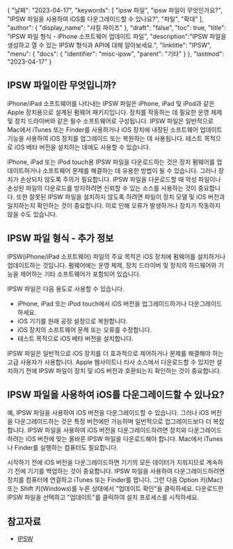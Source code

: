 {
"날짜": "2023-04-17",
  "keywords": [
"ipsw 파일",
"ipsw 파일이 무엇인가요?",
"IPSW 파일을 사용하여 iOS를 다운그레이드할 수 있나요?",
"파일",
"확대"
],
  "author": {
"display_name": "샤킬 파이즈"
},
"draft": "false",
"toc": true,
"title": "IPSW 파일 형식 - iPhone 소프트웨어 업데이트 파일",
  "description":"IPSW 파일을 생성하고 열 수 있는 IPSW 형식과 API에 대해 알아보세요.",
"linktitle": "IPSW",
  "menu": {
    "docs": {
      "identifier": "misc-ipsw",
"parent": "기타"
}
},
"lastmod": "2023-04-17"
}

## IPSW 파일이란 무엇입니까?

iPhone/iPad 소프트웨어를 나타내는 IPSW 파일은 iPhone, iPad 및 iPod과 같은 Apple 장치용으로 설계된 펌웨어 패키지입니다. 장치를 작동하는 데 필요한 운영 체제 및 장치 드라이버와 같은 필수 소프트웨어로 구성됩니다. IPSW 파일은 일반적으로 Mac에서 iTunes 또는 Finder를 사용하거나 iOS 장치에 내장된 소프트웨어 업데이트 기능을 사용하여 iOS 장치를 업그레이드 또는 복원하는 데 사용됩니다. 테스트 목적으로 iOS 베타 버전을 설치하는 데에도 사용할 수 있습니다.

iPhone, iPad 또는 iPod touch용 IPSW 파일을 다운로드하는 것은 장치 펌웨어를 업데이트하거나 소프트웨어 문제를 해결하는 데 유용한 방법이 될 수 있습니다. 그러나 장치가 손상되지 않도록 주의가 필요합니다. IPSW 파일을 다운로드할 때 악성 파일이나 손상된 파일의 다운로드를 방지하려면 신뢰할 수 있는 소스를 사용하는 것이 중요합니다. 또한 잘못된 IPSW 파일을 설치하지 않도록 하려면 파일이 장치 모델 및 iOS 버전과 일치하는지 확인하는 것이 중요합니다. 이로 인해 오류가 발생하거나 장치가 작동하지 않을 수도 있습니다.

## IPSW 파일 형식 - 추가 정보
IPSW(iPhone/iPad 소프트웨어) 파일의 주요 목적은 iOS 장치에 펌웨어를 설치하거나 업데이트하는 것입니다. 펌웨어에는 운영 체제, 장치 드라이버 및 장치의 하드웨어와 기능을 제어하는 기타 소프트웨어가 포함되어 있습니다.

IPSW 파일은 다음 용도로 사용할 수 있습니다.

- iPhone, iPad 또는 iPod touch에서 iOS 버전을 업그레이드하거나 다운그레이드하세요.
- iOS 기기를 원래 공장 설정으로 복원합니다.
- iOS 장치의 소프트웨어 문제 또는 오류를 수정합니다.
- 테스트 목적으로 iOS 베타 버전을 설치합니다.

IPSW 파일은 일반적으로 iOS 장치를 더 효과적으로 제어하거나 문제를 해결해야 하는 고급 사용자가 사용합니다. Apple 웹사이트나 타사 소스에서 다운로드할 수 있지만 설치하기 전에 IPSW 파일이 장치 및 iOS 버전과 호환되는지 확인하는 것이 중요합니다.

## IPSW 파일을 사용하여 iOS를 다운그레이드할 수 있나요?

예, IPSW 파일을 사용하여 iOS 버전을 다운그레이드할 수 있습니다. 그러나 iOS 버전을 다운그레이드하는 것은 특정 버전에만 가능하며 일반적으로 업그레이드보다 더 복잡합니다. IPSW 파일을 사용하여 iOS 버전을 다운그레이드하려면 장치와 다운그레이드하려는 iOS 버전에 맞는 올바른 IPSW 파일을 다운로드해야 합니다. Mac에서 iTunes나 Finder를 실행하는 컴퓨터도 필요합니다.

시작하기 전에 iOS 버전을 다운그레이드하면 기기의 모든 데이터가 지워지므로 계속하기 전에 기기를 백업하는 것이 중요합니다. IPSW 파일을 사용하여 다운그레이드하려면 장치를 컴퓨터에 연결하고 iTunes 또는 Finder를 엽니다. 그런 다음 Option 키(Mac) 또는 Shift 키(Windows)를 누른 상태에서 "업데이트 확인"을 클릭하세요. 다운로드한 IPSW 파일을 선택하고 "업데이트"를 클릭하여 설치 프로세스를 시작하세요.

## 참고자료
* [IPSW](https://en.wikipedia.org/wiki/IPSW)

